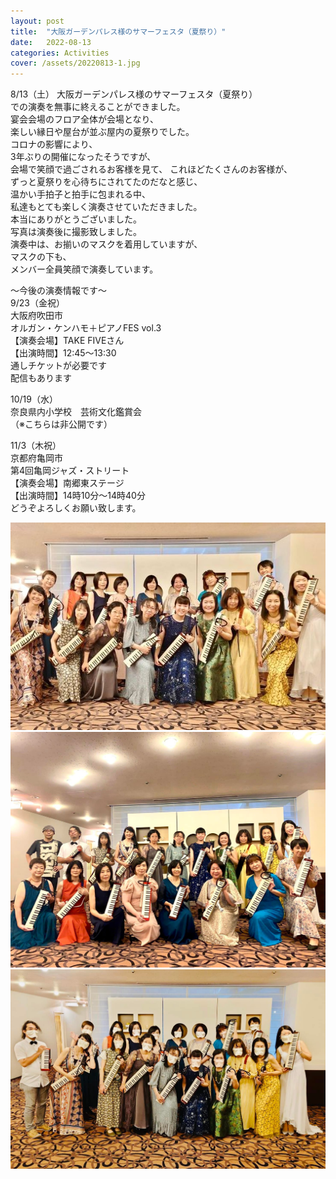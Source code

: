 ```yaml
---
layout: post
title:  "大阪ガーデンパレス様のサマーフェスタ（夏祭り）"
date:   2022-08-13 
categories: Activities
cover: /assets/20220813-1.jpg
---
```


8/13（土）
大阪ガーデンパレス様のサマーフェスタ（夏祭り）  
での演奏を無事に終えることができました。  
宴会会場のフロア全体が会場となり、  
楽しい縁日や屋台が並ぶ屋内の夏祭りでした。  
コロナの影響により、  
3年ぶりの開催になったそうですが、  
会場で笑顔で過ごされるお客様を見て、 
これほどたくさんのお客様が、  
ずっと夏祭りを心待ちにされてたのだなと感じ、  
温かい手拍子と拍手に包まれる中、  
私達もとても楽しく演奏させていただきました。  
本当にありがとうございました。  
写真は演奏後に撮影致しました。  
演奏中は、お揃いのマスクを着用していますが、  
マスクの下も、  
メンバー全員笑顔で演奏しています。  
  
〜今後の演奏情報です〜  
9/23（金祝）  
大阪府吹田市  
オルガン・ケンハモ＋ピアノFES vol.3  
【演奏会場】TAKE FIVEさん  
【出演時間】12:45〜13:30  
通しチケットが必要です  
配信もあります  
  
10/19（水）  
奈良県内小学校　芸術文化鑑賞会  
（※こちらは非公開です）  
  
11/3（木祝）  
京都府亀岡市  
第4回亀岡ジャズ・ストリート  
【演奏会場】南郷東ステージ  
【出演時間】14時10分〜14時40分  
どうぞよろしくお願い致します。  
  
<img border="0" src="/assets/20220813-1.jpg">    
<img border="0" src="/assets/20220813-2.jpg">  
<img border="0" src="/assets/20220813-3.jpg">     
